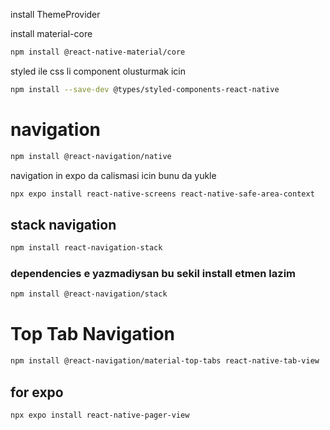 install ThemeProvider

install material-core

```.sh
npm install @react-native-material/core
```

styled ile css li component olusturmak icin

```.sh
npm install --save-dev @types/styled-components-react-native
```

# navigation

```.sh
npm install @react-navigation/native
```

navigation in expo da calismasi icin bunu da yukle

```.sh
npx expo install react-native-screens react-native-safe-area-context
```

## stack navigation

```.sh
npm install react-navigation-stack
```

### dependencies e yazmadiysan bu sekil install etmen lazim

```.sh
npm install @react-navigation/stack
```

# Top Tab Navigation

```.sh
npm install @react-navigation/material-top-tabs react-native-tab-view
```

## for expo

```.sh
npx expo install react-native-pager-view
```
